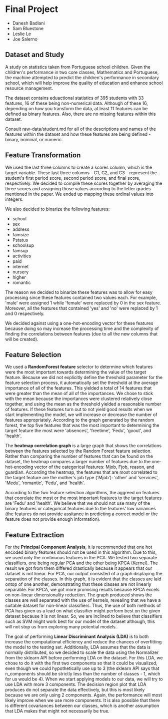 # Final Project

- Danesh Badlani
- Sam Bluestone
- Leslie Le
- Joe Salerno

## Dataset and Study

A study on statistics taken from Portuguese school children. Given the children's performance in two core classes, Mathematics and Portuguese, the machine attempted to predict the children's performance in secondary school, which will help improve the quality of education and enhance school resource management.

The dataset contains eduactional statistics of 395 students with 33 features, 16 of these being non-numerical data. Although of these 16, depending on how you transform the data, at least 11 features can be defined as binary features. Also, there are no missing features within this dataset.

Consult raw-data/student.md for all of the descriptions and names of the features within the dataset and how these features are being defined - binary, nominal, or numeric.

## Feature Transformation

We used the last three columns to create a scores column, which is the target variable. These last three columns - G1, G2, and G3 - represent the student's first period score, second period score, and final score, respectively. We decided to compile these scores together by averaging the three scores and assigning those values according to the letter grades mentioned in the paper. We ended up mapping these ordinal values into integers.

We also decided to binarize the following features:

- school
- sex
- address
- famsize
- Pstatus
- schoolsup
- famsup
- activities
- paid
- internet
- nursery
- higher
- romantic

The reason we decided to binarize these features was to allow for easy processing since these features contained two values each. For example, 'male' were assigned 1 while 'female' were replaced by 0 in the sex feature. Moreover, all the features that contained 'yes' and 'no' were replaced by 1 and 0 respectively.

We decided against using a one-hot-encoding vector for these features because doing so may increase the processing time and the complexity of finding the correlations between features (due to all the new columns that will be created).

## Feature Selection

We used a **RandomForest feature** selector to determine which features were the most important towards determining the value of the target feature. Because we did not explicitly define the threshold parameter for the feature selection process, it automatically set the threshold at the average importance of all of the features. This yielded a total of 14 features that were greater than the mean of all of the importances. We chose to stick with the mean because the importances were clustered relatively close together, and using the mean as the threshold yielded a reasonable number of features. If these features turn out to not yield good results when we start implementing the model, we will increase or decrease the number of features appropriately. According to the graph generated by the random forest, the top five features that was the most important to determining the target feature the most were 'absences', 'freetime', 'Fedu', 'goout', and 'health'.

The **heatmap correlation graph** is a large graph that shows the correlations between the features selected by the Random Forest feature selection. Rather than comparing the number of features that can be found on the dataset, the heatmap compares a larger number of features due to the one-hot-encoding vector of the categorical features: Mjob, Fjob, reason, and guardian. According the heatmap, the features that are most correlated to the target feature are the mother's job type ('Mjob'): 'other' and 'services', 'Medu', 'romantic', 'Fedu', and 'health'.

According to the two feature selection algorithms, the aggreed on features that coorelate the most or the most important features to the target features are 'Fedu' and 'health'. We believe that we should not use many of the binary features or categorical features due to the features' low variances (the features do not provide assitance in predicting a correct model or the feature does not provide enough information).

## Feature Extraction

For the **Principal Component Analysis**, it is recommended that one hot encoded binary features should not be used in this algorithm. Due to this, we used only the continuous features in the PCA. We tested two separate classifiers, one being regular PCA and the other being KPCA (Kernel). The result we got from them differed drastically because it appears that our dataset is not linear. For PCA, our output consisted of a graph displaying the separation of the classes. In this graph, it is evident that the classes are laid ontop of one another, demonstrating that these classes are not linearly separable. For KPCA, we got more promising results because KPCA excels on non-linear dimensionality reduction. The graph produced shows the classes are well separated with the use of kernels, revealing that we have a suitable dataset for non-linear classifiers. Thus, the use of both methods of PCA has given us a lead on what classifier might perform best on the given dataset because it is not linear. So, we are inclined to believe that classifiers such as SVM might work best for our model of the dataset although, this will not stop us from exploring many potential models.

The goal of performing **Linear Discriminant Analysis (LDA)** is to both increase the computational efficiency and reduce the chances of overfitting the model to the testing set. Additionally, LDA assumes that the data is normally distributed, so we decided to scale the data using the Normalizer from the sklearn API before performing LDA on the dataset. For this LDA, we chose to do it with the first two components so that it could be visualized, even though we could hypothetically use up to 3 (the sklearn API says that n_components should be strictly less than the number of classes - 1, which for us would be 4). When we start applying models to our data, we will try to use LDA with more 3 components. The decision region plot that LDA produces do not separate the data effectively, but this is most likely because we are only using 2 components. Again, the performance will most likely improve when we use more components. It is also possible that there is different covariances between our classes, which is another assumption that LDA makes that might not necessarily be true.
